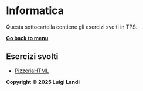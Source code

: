 # Informatica

Questa sottocartella contiene gli esercizi svolti in TPS.

**[Go back to menu](/)**

## Esercizi svolti

- [PizzeriaHTML](/TPS/PizzeriaHTML)

**Copyright © 2025 Luigi Landi**
